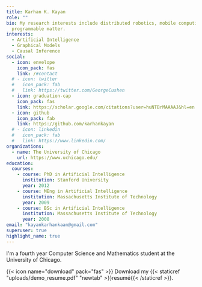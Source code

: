 ```yaml
---
title: Karhan K. Kayan
role: ""
bio: My research interests include distributed robotics, mobile computing and
  programmable matter.
interests:
  - Artificial Intelligence
  - Graphical Models
  - Causal Inference
social:
  - icon: envelope
    icon_pack: fas
    link: /#contact
  # - icon: twitter
  #   icon_pack: fab
  #   link: https://twitter.com/GeorgeCushen
  - icon: graduation-cap
    icon_pack: fas
    link: https://scholar.google.com/citations?user=huNTBrMAAAAJ&hl=en
  - icon: github
    icon_pack: fab
    link: https://github.com/karhankayan
  # - icon: linkedin
  #   icon_pack: fab
  #   link: https://www.linkedin.com/
organizations:
  - name: The University of Chicago
    url: https://www.uchicago.edu/
education:
  courses:
    - course: PhD in Artificial Intelligence
      institution: Stanford University
      year: 2012
    - course: MEng in Artificial Intelligence
      institution: Massachusetts Institute of Technology
      year: 2009
    - course: BSc in Artificial Intelligence
      institution: Massachusetts Institute of Technology
      year: 2008
email: "kayankarhankaan@gmail.com"
superuser: true
highlight_name: true
---
```

I'm a fourth year Computer Science and Mathematics student at the University of Chicago. 

{{< icon name="download" pack="fas" >}} Download my {{< staticref "uploads/demo_resume.pdf" "newtab" >}}resumé{{< /staticref >}}.